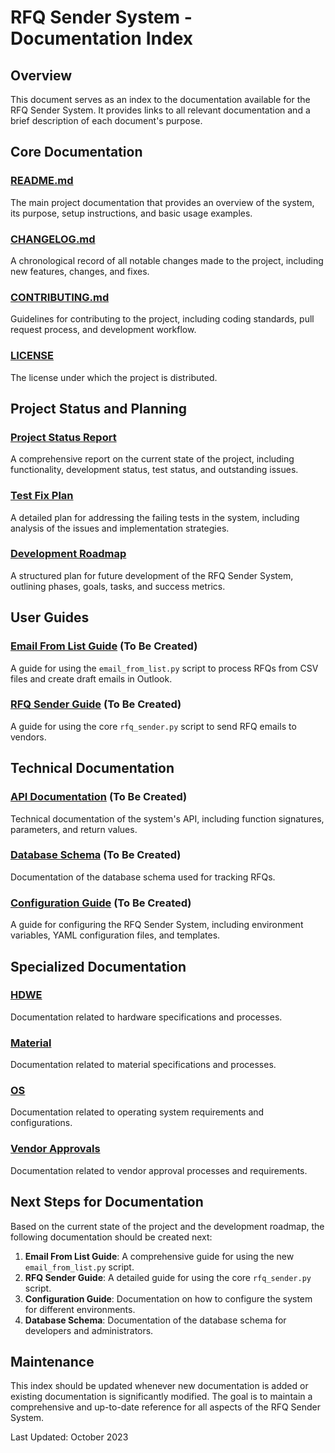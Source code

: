 # RFQ Sender System - Documentation Index

## Overview
This document serves as an index to the documentation available for the RFQ Sender System. It provides links to all relevant documentation and a brief description of each document's purpose.

## Core Documentation

### [README.md](../README.md)
The main project documentation that provides an overview of the system, its purpose, setup instructions, and basic usage examples.

### [CHANGELOG.md](../CHANGELOG.md)
A chronological record of all notable changes made to the project, including new features, changes, and fixes.

### [CONTRIBUTING.md](../CONTRIBUTING.md)
Guidelines for contributing to the project, including coding standards, pull request process, and development workflow.

### [LICENSE](../LICENSE)
The license under which the project is distributed.

## Project Status and Planning

### [Project Status Report](PROJECT_STATUS.md)
A comprehensive report on the current state of the project, including functionality, development status, test status, and outstanding issues.

### [Test Fix Plan](TEST_FIX_PLAN.md)
A detailed plan for addressing the failing tests in the system, including analysis of the issues and implementation strategies.

### [Development Roadmap](DEVELOPMENT_ROADMAP.md)
A structured plan for future development of the RFQ Sender System, outlining phases, goals, tasks, and success metrics.

## User Guides

### [Email From List Guide](email_from_list_guide.md) (To Be Created)
A guide for using the `email_from_list.py` script to process RFQs from CSV files and create draft emails in Outlook.

### [RFQ Sender Guide](rfq_sender_guide.md) (To Be Created)
A guide for using the core `rfq_sender.py` script to send RFQ emails to vendors.

## Technical Documentation

### [API Documentation](api_documentation.md) (To Be Created)
Technical documentation of the system's API, including function signatures, parameters, and return values.

### [Database Schema](database_schema.md) (To Be Created)
Documentation of the database schema used for tracking RFQs.

### [Configuration Guide](configuration_guide.md) (To Be Created)
A guide for configuring the RFQ Sender System, including environment variables, YAML configuration files, and templates.

## Specialized Documentation

### [HDWE](HDWE/)
Documentation related to hardware specifications and processes.

### [Material](Material/)
Documentation related to material specifications and processes.

### [OS](OS/)
Documentation related to operating system requirements and configurations.

### [Vendor Approvals](Vendor%20approvals/)
Documentation related to vendor approval processes and requirements.

## Next Steps for Documentation

Based on the current state of the project and the development roadmap, the following documentation should be created next:

1. **Email From List Guide**: A comprehensive guide for using the new `email_from_list.py` script.
2. **RFQ Sender Guide**: A detailed guide for using the core `rfq_sender.py` script.
3. **Configuration Guide**: Documentation on how to configure the system for different environments.
4. **Database Schema**: Documentation of the database schema for developers and administrators.

## Maintenance

This index should be updated whenever new documentation is added or existing documentation is significantly modified. The goal is to maintain a comprehensive and up-to-date reference for all aspects of the RFQ Sender System.

Last Updated: October 2023
